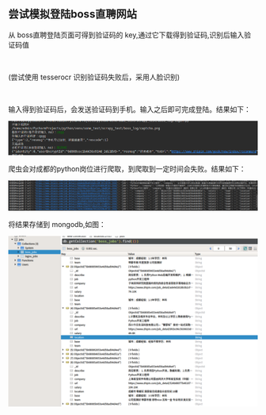<h2>尝试模拟登陆boss直聘网站</h2>
<p>从 boss直聘登陆页面可得到验证码的 key,通过它下载得到验证码,识别后输入验证码值</p></br>
<p>(尝试使用 tesserocr 识别验证码失败后，采用人脸识别)</p><br>
<p>输入得到验证码后，会发送验证码到手机。输入之后即可完成登陆。结果如下：</P>
<img src='result/result1.png'>
<p>爬虫会对成都的python岗位进行爬取，到爬取到一定时间会失败。结果如下：</p>
<img src='result/result2.png'>
<p>将结果存储到 mongodb,如图：</P>
<img src='result/result3.png'>